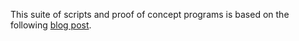 This suite of scripts and proof of concept programs is based on the following [blog post](https://blog.elmo.sg//posts/breaking-disassembly-through-symbol-resolution).
